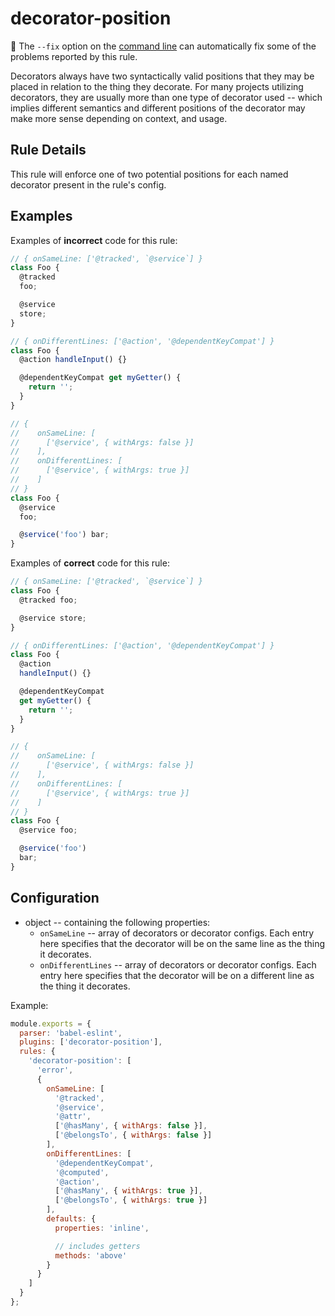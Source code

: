 # decorator-position

:wrench: The `--fix` option on the [command line](https://eslint.org/docs/user-guide/command-line-interface#fixing-problems) can automatically fix some of the problems reported by this rule.

Decorators always have two syntactically valid positions that they may be placed
in relation to the thing they decorate. For many projects utilizing decorators,
they are usually more than one type of decorator used -- which implies different semantics
and different positions of the decorator may make more sense depending on context, and usage.

## Rule Details

This rule will enforce one of two potential positions for each named decorator
present in the rule's config.

## Examples

Examples of **incorrect** code for this rule:

```js
// { onSameLine: ['@tracked', `@service`] }
class Foo {
  @tracked
  foo;

  @service
  store;
}
```

```js
// { onDifferentLines: ['@action', '@dependentKeyCompat'] }
class Foo {
  @action handleInput() {}

  @dependentKeyCompat get myGetter() {
    return '';
  }
}
```

```js
// {
//    onSameLine: [
//      ['@service', { withArgs: false }]
//    ],
//    onDifferentLines: [
//      ['@service', { withArgs: true }]
//    ]
// }
class Foo {
  @service
  foo;

  @service('foo') bar;
}
```

Examples of **correct** code for this rule:

```js
// { onSameLine: ['@tracked', `@service`] }
class Foo {
  @tracked foo;

  @service store;
}
```

```js
// { onDifferentLines: ['@action', '@dependentKeyCompat'] }
class Foo {
  @action
  handleInput() {}

  @dependentKeyCompat
  get myGetter() {
    return '';
  }
}
```

```js
// {
//    onSameLine: [
//      ['@service', { withArgs: false }]
//    ],
//    onDifferentLines: [
//      ['@service', { withArgs: true }]
//    ]
// }
class Foo {
  @service foo;

  @service('foo')
  bar;
}
```

## Configuration

* object -- containing the following properties:
  * `onSameLine` -- array of decorators or decorator configs. Each entry here specifies that the decorator will be on the same line as the thing it decorates.
  * `onDifferentLines` -- array of decorators or decorator configs. Each entry here specifies that the decorator will be on a different line as the thing it decorates.

Example:

```js
module.exports = {
  parser: 'babel-eslint',
  plugins: ['decorator-position'],
  rules: {
    'decorator-position': [
      'error',
      {
        onSameLine: [
          '@tracked',
          '@service',
          '@attr',
          ['@hasMany', { withArgs: false }],
          ['@belongsTo', { withArgs: false }]
        ],
        onDifferentLines: [
          '@dependentKeyCompat',
          '@computed',
          '@action',
          ['@hasMany', { withArgs: true }],
          ['@belongsTo', { withArgs: true }]
        ],
        defaults: {
          properties: 'inline',

          // includes getters
          methods: 'above'
        }
      }
    ]
  }
};
```
